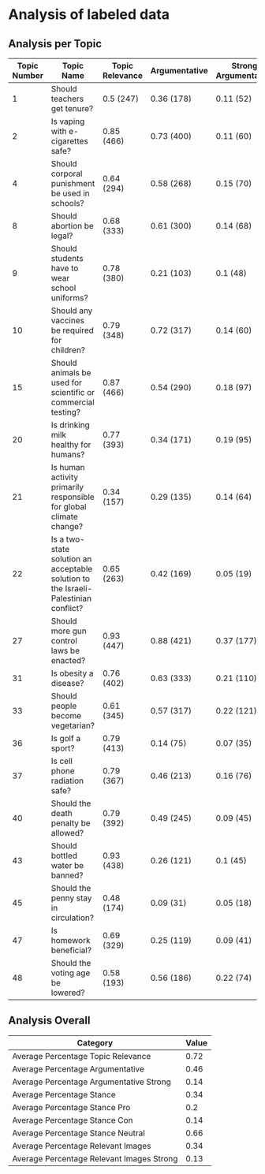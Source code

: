 # Analysis of labeled data
## Analysis per Topic
| Topic Number | Topic Name | Topic Relevance | Argumentative | Strong Argumentative | Stance Pro | Stance Con | Relevant | Strong Relevant |
|---|---|---|---|---|---|---|---|---|
| 1 | Should teachers get tenure? | 0.5  (247) | 0.36  (178) | 0.11  (52) | 0.16  (79) | 0.06  (28) | 0.22 (106) | 0.1 (47) |
| 2 | Is vaping with e-cigarettes safe? | 0.85  (466) | 0.73  (400) | 0.11  (60) | 0.48  (266) | 0.17  (91) | 0.64 (353) | 0.1 (54) |
| 4 | Should corporal punishment be used in schools? | 0.64  (294) | 0.58  (268) | 0.15  (70) | 0.05  (22) | 0.21  (99) | 0.26 (121) | 0.15 (68) |
| 8 | Should abortion be legal? | 0.68  (333) | 0.61  (300) | 0.14  (68) | 0.3  (149) | 0.14  (69) | 0.44 (217) | 0.12 (58) |
| 9 | Should students have to wear school uniforms? | 0.78  (380) | 0.21  (103) | 0.1  (48) | 0.08  (38) | 0.08  (41) | 0.16 (76) | 0.07 (33) |
| 10 | Should any vaccines be required for children? | 0.79  (348) | 0.72  (317) | 0.14  (60) | 0.53  (231) | 0.13  (58) | 0.66 (289) | 0.12 (53) |
| 15 | Should animals be used for scientific or commercial testing? | 0.87  (466) | 0.54  (290) | 0.18  (97) | 0.03  (15) | 0.3  (160) | 0.32 (173) | 0.16 (88) |
| 20 | Is drinking milk healthy for humans? | 0.77  (393) | 0.34  (171) | 0.19  (95) | 0.19  (95) | 0.06  (30) | 0.24 (124) | 0.14 (71) |
| 21 | Is human activity primarily responsible for global climate change? | 0.34  (157) | 0.29  (135) | 0.14  (64) | 0.18  (83) | 0.05  (23) | 0.23 (106) | 0.12 (58) |
| 22 | Is a two-state solution an acceptable solution to the Israeli-Palestinian conflict? | 0.65  (263) | 0.42  (169) | 0.05  (19) | 0.1  (41) | 0.06  (24) | 0.16 (65) | 0.05 (19) |
| 27 | Should more gun control laws be enacted? | 0.93  (447) | 0.88  (421) | 0.37  (177) | 0.26  (123) | 0.34  (165) | 0.6 (288) | 0.35 (170) |
| 31 | Is obesity a disease? | 0.76  (402) | 0.63  (333) | 0.21  (110) | 0.45  (241) | 0.03  (14) | 0.48 (253) | 0.18 (94) |
| 33 | Should people become vegetarian? | 0.61  (345) | 0.57  (317) | 0.22  (121) | 0.4  (222) | 0.1  (57) | 0.5 (279) | 0.21 (118) |
| 36 | Is golf a sport? | 0.79  (413) | 0.14  (75) | 0.07  (35) | 0.11  (60) | 0.02  (10) | 0.13 (70) | 0.06 (32) |
| 37 | Is cell phone radiation safe? | 0.79  (367) | 0.46  (213) | 0.16  (76) | 0.01  (6) | 0.3  (138) | 0.31 (144) | 0.15 (72) |
| 40 | Should the death penalty be allowed? | 0.79  (392) | 0.49  (245) | 0.09  (45) | 0.14  (71) | 0.32  (157) | 0.46 (227) | 0.06 (32) |
| 43 | Should bottled water be banned? | 0.93  (438) | 0.26  (121) | 0.1  (45) | 0.18  (84) | 0.04  (17) | 0.21 (101) | 0.07 (35) |
| 45 | Should the penny stay in circulation? | 0.48  (174) | 0.09  (31) | 0.05  (18) | 0.02  (7) | 0.06  (21) | 0.08 (28) | 0.04 (16) |
| 47 | Is homework beneficial? | 0.69  (329) | 0.25  (119) | 0.09  (41) | 0.04  (20) | 0.2  (98) | 0.2 (98) | 0.06 (27) |
| 48 | Should the voting age be lowered? | 0.58  (193) | 0.56  (186) | 0.22  (74) | 0.26  (88) | 0.05  (15) | 0.31 (103) | 0.21 (69) |


## Analysis Overall
| Category | Value |
|---|---|
| Average Percentage Topic Relevance | 0.72 |
| Average Percentage Argumentative | 0.46 |
| Average Percentage Argumentative Strong | 0.14 |
| Average Percentage Stance | 0.34 |
| Average Percentage Stance Pro | 0.2 |
| Average Percentage Stance Con | 0.14 |
| Average Percentage Stance Neutral | 0.66 |
| Average Percentage Relevant Images | 0.34 |
| Average Percentage Relevant Images Strong | 0.13 |
